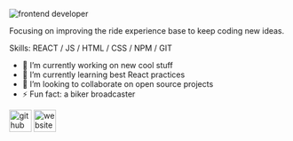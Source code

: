 
![frontend developer](https://media-exp1.licdn.com/dms/image/C4D16AQEJl_q6Q9mYUA/profile-displaybackgroundimage-shrink_200_800/0/1626282635939?e=1631750400&v=beta&t=NlTNL2E8G48_T1KqACLXW30GrmbmOQeaI98AxyEe_lg)

Focusing on improving the ride experience base to keep coding new ideas.

Skills: REACT / JS / HTML / CSS / NPM / GIT

- 🔭 I’m currently working on new cool stuff 
- 🌱 I’m currently learning best React practices 
- 👯 I’m looking to collaborate on open source projects 
- ⚡ Fun fact: a biker broadcaster 


[<img src='https://cdn.jsdelivr.net/npm/simple-icons@3.0.1/icons/github.svg' alt='github' height='40'>](https://github.com/FerVenc)  [<img src='https://cdn.jsdelivr.net/npm/simple-icons@3.0.1/icons/icloud.svg' alt='website' height='40'>](https://ferventuraweb.art/)  

